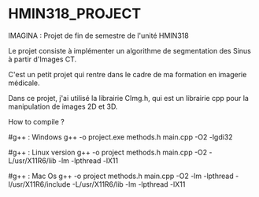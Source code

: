 # HMIN318_PROJECT
IMAGINA : Projet de fin de semestre de l'unité HMIN318

Le projet consiste à implémenter un algorithme de segmentation des Sinus à partir d'Images CT.

C'est un petit projet qui rentre dans le cadre de ma formation en imagerie médicale.

Dans ce projet, j'ai utilisé la librairie CImg.h, qui est un librairie cpp pour la manipulation de images 2D et 3D.

How to compile ?

#g++ : Windows
g++ -o project.exe methods.h main.cpp -O2 -lgdi32

#g++ : Linux version
g++ -o project methods.h main.cpp -O2 -L/usr/X11R6/lib -lm -lpthread -lX11

#g++ : Mac Os
g++ -o project methods.h main.cpp -O2 -lm -lpthread -I/usr/X11R6/include -L/usr/X11R6/lib -lm -lpthread -lX11
